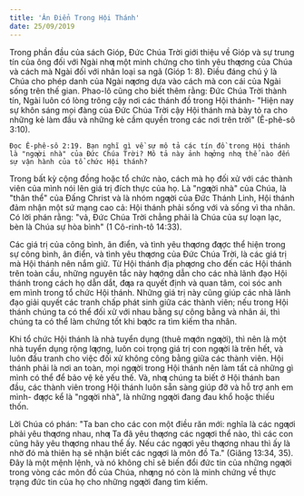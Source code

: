 ```yaml
---
title: 'Ân Điển Trong Hội Thánh'
date: 25/09/2019
---
```


Trong phần đầu của sách Gióp, Đức Chúa Trời giới thiệu về Gióp và sự trung tín của ông đối với Ngài nhƣ một minh chứng cho tình yêu thƣơng của Chúa và cách mà Ngài đối với nhân loại sa ngã (Gióp 1: 8). Điều đáng chú ý là Chúa cho phép danh của Ngài nƣơng dựa vào cách mà con cái của Ngài sống trên thế gian. Phao-lô cũng cho biết thêm rằng: Đức Chúa Trời thành tín, Ngài luôn có lòng trông cậy nơi các thánh đồ trong Hội thánh- "Hiện nay sự khôn sáng mọi đàng của Đức Chúa Trời cậy Hội thánh mà bày tỏ ra cho những kẻ làm đầu và những kẻ cầm quyền trong các nơi trên trời" (Ê-phê-sô 3:10).

`Đọc Ê-phê-sô 2:19. Bạn nghĩ gì về sự mô tả các tín đồ trong Hội thánh là "ngƣời nhà" của Đức Chúa Trời? Mô tả này ảnh hƣởng nhƣ thế nào đến sự vận hành của tổ chức Hội thánh?`

Trong bất kỳ cộng đồng hoặc tổ chức nào, cách mà họ đối xử với các thành viên của mình nói lên giá trị đích thực của họ. Là "ngƣời nhà" của Chúa, là "thân thể" của Đấng Christ và là nhóm ngƣời của Đức Thánh Linh, Hội thánh đảm nhận một sứ mạng cao cả: Hội thánh phải sống với và sống vì tha nhân. Có lời phán rằng: "vả, Đức Chúa Trời chẳng phải là Chúa của sự loạn lạc, bèn là Chúa sự hòa bình" (1 Cô-rinh-tô 14:33).

Các giá trị của công bình, ân điển, và tình yêu thƣơng đƣợc thể hiện trong sự công bình, ân điển, và tình yêu thƣơng của Đức Chúa Trời, là các giá trị mà Hội thánh nên nắm giữ. Từ Hội thánh địa phƣơng cho đến các Hội thánh trên toàn cầu, những nguyên tắc này hƣớng dẫn cho các nhà lãnh đạo Hội thánh trong cách họ dẫn dắt, đƣa ra quyết định và quan tâm, coi sóc anh em mình trong tổ chức Hội thánh. Những giá trị này cũng giúp các nhà lãnh đạo giải quyết các tranh chấp phát sinh giữa các thành viên; nếu trong Hội thánh chúng ta có thể đối xử với nhau bằng sự công bằng và nhân ái, thì chúng ta có thể làm chứng tốt khi bƣớc ra tìm kiếm tha nhân.

Khi tổ chức Hội thánh là nhà tuyển dụng (thuê mƣớn ngƣời), thì nên là một nhà tuyển dụng rộng lƣợng, luôn coi trọng giá trị con ngƣời là trên hết, và luôn đấu tranh cho việc đối xử không công bằng giữa các thành viên. Hội thánh phải là nơi an toàn, mọi ngƣời trong Hội thánh nên làm tất cả những gì mình có thể để bảo vệ kẻ yếu thế. Và, nhƣ chúng ta biết ở Hội thánh ban đầu, các thành viên trong Hội thánh luôn sẵn sàng giúp đỡ và hỗ trợ anh em mình- đƣợc kể là "ngƣời nhà", là những ngƣời đang đau khổ hoặc thiếu thốn.

Lời Chúa có phán: "Ta ban cho các con một điều răn mới: nghĩa là các ngƣơi phải yêu thƣơng nhau, nhƣ Ta đã yêu thƣơng các ngƣơi thể nào, thì các con cũng hãy yêu thƣơng nhau thể ấy. Nếu các ngƣơi yêu thƣơng nhau thì ấy là nhờ đó mà thiên hạ sẽ nhận biết các ngƣơi là môn đồ Ta." (Giăng 13:34, 35). Đây là một mệnh lệnh, và nó không chỉ sẽ biến đổi đức tin của những ngƣời trong vòng các môn đồ của Chúa, nhƣng nó còn là minh chứng về thực trạng đức tin của họ cho những ngƣời đang tìm kiếm.